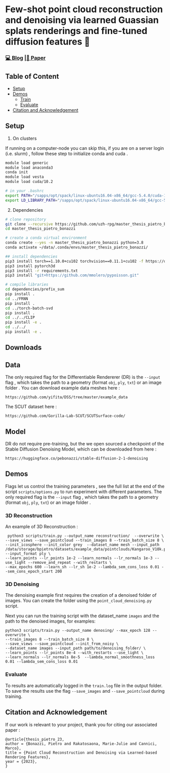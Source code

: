 #  Few-shot point cloud reconstruction and denoising via learned Guassian splats renderings and fine-tuned diffusion features  👀

### [💻 Blog](https://pietrobonazzi.com/projects/splatting) |[📜 Paper](https://arxiv.org/pdf/2404.01112v3) 


## Table of Content 

- [Setup](#setup)
- [Demos](#demos)
  - [Train](#train)
  - [Evaluate](#evaluate)
- [Citation and Acknowledgement](#citation-and-acknowledgement)


## Setup

1. On clusters

If running on a computer-node you can skip this, if you are on a server login (i.e. slurm) , follow these step to initialize conda and cuda . 
```bash
module load generic
module load anaconda3
conda init
module load vesta
module load cuda/10.2

# in your .bashrc
export PATH="/sapps/opt/spack/linux-ubuntu16.04-x86_64/gcc-5.4.0/cuda-10.2.89-ooyc5cf36frbhli3zkdup27oh3d5xdej/bin:$PATH"
export LD_LIBRARY_PATH="/sapps/opt/spack/linux-ubuntu16.04-x86_64/gcc-5.4.0/cuda-10.2.89-ooyc5cf36frbhli3zkdup27oh3d5xdej/lib64:$LD_LIBRARY_PATH"

```

2. Dependencies

```bash
# clone repository
git clone --recursive https://github.com/uzh-rpg/master_thesis_pietro_bonazzi.git
cd master_thesis_pietro_bonazzi

# create a conda virtual environment
conda create --yes -n master_thesis_pietro_bonazzi python=3.8
conda activate ~/data/.conda/envs/master_thesis_pietro_bonazzi/

## install dependencies
pip3 install torch==1.10.0+cu102 torchvision==0.11.1+cu102 -f https://download.pytorch.org/whl/cu102/torch_stable.html
pip3 install pytorch3d
pip3 install -r requirements.txt
pip3 install "git+https://github.com/mmolero/pypoisson.git"

# compile libraries
cd dependencies/prefix_sum
pip install .
cd ../FRNN
pip install .
cd ../torch-batch-svd
pip install .
cd ../../CLIP
pip install -e .
cd ../../
pip install -e .

```


## Downloads

## Data

The only required flag for the Differentiable Rendererer (DR) is the `--input` flag , which takes the path to a geometry (format `obj`, `ply`, `txt`) or an image folder . 
You can download example data meshes here :
```
https://github.com/yifita/DSS/tree/master/example_data
```

The SCUT dataset here :
```
https://github.com/Gorilla-Lab-SCUT/SCUTSurface-code/
```

## Model

DR do not require pre-training, but the we open sourced a checkpoint of the Stable Diffusion Denoising Model, which can be downloaded from here :
```
https://huggingface.co/pebonazzi/stable-diffusion-2-1-denoising
```



## Demos

Flags let us control the training parameters , see the full list at the end of the script `scripts/options.py` to run experiment with different parameters. 
The only required flag is the `--input` flag , which takes the path to a geometry (format `obj`, `ply`, `txt`) or an image folder . 


### 3D Reconstruction
An example of 3D Reconstruction :
```
 python3 scripts/train.py --output_name reconstruction/  --overwrite \
--save_views --save_pointcloud --train_images 8 --train_batch_size 8 \
--init_icosphere --init_color grey  --dataset_name mesh --input_path /data/storage/bpietro/datasets/example_data/pointclouds/Kangaroo_V10k.ply --input_format ply \
--learn_points --lr_points 1e-2 --learn_normals --lr_normals 1e-3 --use_light --remove_and_repeat --with_restarts \
--max_epochs 600 --learn_sh --lr_sh 1e-2 --lambda_sem_cons_loss 0.01 --sem_cons_epoch_start 200 
```

### 3D Denoising

The denoising example first requires the creation of a denoised folder of images.
You can create the folder using the `point_cloud_denoising.py` script.

Next you can run the training script with the dataset_name `images` and the path to the denoised images, for examples:
```
python3 scripts/train.py --output_name denosing/ --max_epoch 128 --overwrite \
--train_images 8 --train_batch_size 8 \
--save_views --save_pointcloud --init_from_noisy \
--dataset_name images --input_path path/to/denoising_folder/ \
--learn_points --lr_points 8e-4 --with_restarts --use_light \
--learn_normals --lr_normals 8e-5  --lambda_normal_smoothness_loss 0.01 --lambda_sem_cons_loss 0.01
```


### Evaluate 

To results are automatically logged in the `train.log` file in the output folder. 
To save the results use the flag `--save_images` and `--save_pointcloud` during training.


## Citation and Acknowledgement

If our work is relevant to your project, thank you for citing our associated paper :

```
@article{thesis_pietro_23,
author = {Bonazzi, Pietro and Rakatosaona, Marie-Julie and Cannici, Marco},
title = {Point Cloud Reconstruction and Denoising via Learned-based Rendering Features},
year = {2023},
}
```

